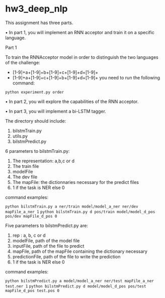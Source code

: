# hw3_deep_nlp

This assignment has three parts.

  • In part 1, you will implement an RNN acceptor and train it on a specific language.
  
  Part 1

  To train the RNNAcceptor model in order to distinguish the two languages of the challenge:
  - [1-9]+a+[1-9]+b+[1-9]+c+[1-9]+d+[1-9]+
  - [1-9]+a+[1-9]+c+[1-9]+b+[1-9]+d+[1-9]+
  you need to run the following command:

  ```python experiment.py order```

  • In part 2, you will explore the capabilities of the RNN acceptor.

  • In part 3, you will implement a bi-LSTM tagger.
  
  The directory should include:
  1. bilstmTrain.py
  2. utils.py
  3. bilstmPredict.py



  6 parameters to bilstmTrain.py:
  1. The representation: a,b,c or d
  2. The train file
  3. modelFile
  4. The dev file
  5. The mapFile: the dictionnaries necessary for the predict files
  6. 1 if the task is NER else 0

  command examples:

  ```python bilstmTrain.py a ner/train model/model_a_ner ner/dev mapFile_a_ner 1```
  ```python bilstmTrain.py d pos/train model/model_d_pos pos/dev mapFile_d_pos 0```



  Five parameters to bilstmPredict.py are:
  1.  rep : a, b, c or d
  2.  modelFile, path of the model file
  3.  inputFile, path of the file to predict
  4.  mapFile, path of the mapFile containing the dictionary necessary
  5. predictionFile, path of the file to write the prediction
  6. 1 if the task is NER else 0

  command examples:

  ```python bilstmPredict.py a model/model_a_ner ner/test mapFile_a_ner test.ner 1```
  ```python bilstmPredict.py d model/model_d_pos pos/test mapFile_d_pos test.pos 0```
